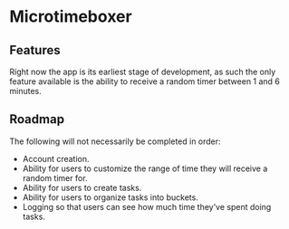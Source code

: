 # Microtimeboxer

## Features
Right now the app is its earliest stage of development, as such the only feature available is the ability to receive a random timer between 1 and 6 minutes.

## Roadmap
The following will not necessarily be completed in order:

- Account creation.
- Ability for users to customize the range of time they will receive a random timer for.
- Ability for users to create tasks.
- Ability for users to organize tasks into buckets. 
- Logging so that users can see how much time they’ve spent doing tasks.
